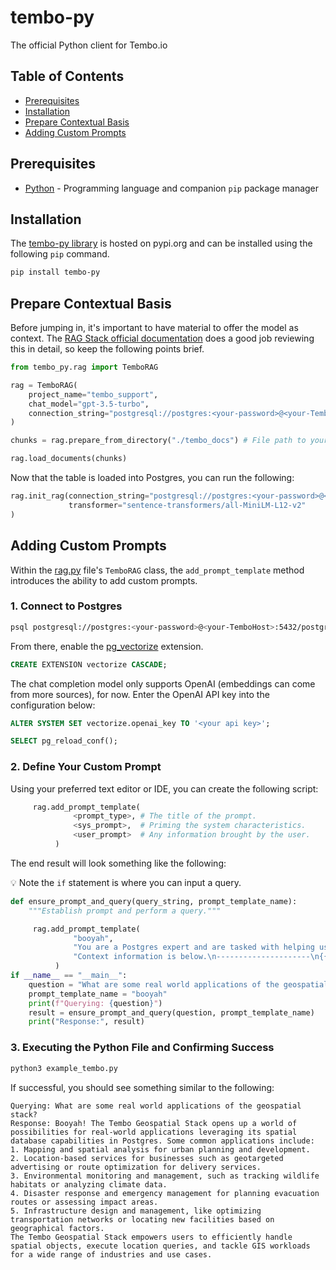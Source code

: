 # tembo-py

The official Python client for Tembo.io

## Table of Contents

- [Prerequisites](#prerequisites)
- [Installation](#installation)
- [Prepare Contextual Basis](#prepare-contextual-basis)
- [Adding Custom Prompts](#adding-custom-prompts)

## Prerequisites

- [Python](https://www.python.org/) - Programming language and companion `pip` package manager

## Installation

The [tembo-py library](https://pypi.org/project/tembo-py/) is hosted on pypi.org and can be installed using the following `pip` command.

```bash
pip install tembo-py
```

## Prepare Contextual Basis

Before jumping in, it's important to have material to offer the model as context.
The [RAG Stack official documentation](https://tembo.io/docs/tembo-stacks/rag#build-a-support-agent-with-tembo-rag) does a good job reviewing this in detail, so keep the following points brief.

```python
from tembo_py.rag import TemboRAG

rag = TemboRAG(
    project_name="tembo_support",
    chat_model="gpt-3.5-turbo",
    connection_string="postgresql://postgres:<your-password>@<your-TemboHost>:5432/postgres"
)

chunks = rag.prepare_from_directory("./tembo_docs") # File path to your loadable data

rag.load_documents(chunks)
```

Now that the table is loaded into Postgres, you can run the following:

```python
rag.init_rag(connection_string="postgresql://postgres:<your-password>@<your-TemboHost>:5432/postgres",
             transformer="sentence-transformers/all-MiniLM-L12-v2"
)
```

## Adding Custom Prompts

Within the [rag.py](./tembo_py/rag.py) file's `TemboRAG` class, the `add_prompt_template` method introduces the ability to add custom prompts.

### 1. Connect to Postgres

```bash
psql postgresql://postgres:<your-password>@<your-TemboHost>:5432/postgres
```

From there, enable the [pg_vectorize](https://github.com/tembo-io/pg_vectorize) extension.

```sql
CREATE EXTENSION vectorize CASCADE;
```

The chat completion model only supports OpenAI (embeddings can come from more sources), for now.
Enter the OpenAI API key into the configuration below:

```sql
ALTER SYSTEM SET vectorize.openai_key TO '<your api key>';
```

```sql
SELECT pg_reload_conf();
``````

### 2. Define Your Custom Prompt

Using your preferred text editor or IDE, you can create the following script:

```python
     rag.add_prompt_template(
              <prompt_type>, # The title of the prompt.
              <sys_prompt>,  # Priming the system characteristics.
              <user_prompt>  # Any information brought by the user.
          )
```

The end result will look something like the following:

:bulb: Note the `if` statement is where you can input a query.

```python
def ensure_prompt_and_query(query_string, prompt_template_name):
    """Establish prompt and perform a query."""

     rag.add_prompt_template(
              "booyah", 
              "You are a Postgres expert and are tasked with helping users find answers in Tembo documentation. You should prioritize answering questions using the provided context, but can draw from your expert Postgres experience where documentation is lacking. Avoid statements like based on the documentation... and also you love to say booyah! alot.",
              "Context information is below.\n---------------------\n{{ context_str }}\n---------------------\nGiven the Tembo documentation information and your expert Postgres knowledge, answer the question.\n Question: {{ query_str }}\nAnswer:"
          )
if __name__ == "__main__":
    question = "What are some real world applications of the geospatial stack?"
    prompt_template_name = "booyah" 
    print(f"Querying: {question}")
    result = ensure_prompt_and_query(question, prompt_template_name)
    print("Response:", result)
```



### 3. Executing the Python File and Confirming Success

```bash
python3 example_tembo.py
```

If successful, you should see something similar to the following:

```text
Querying: What are some real world applications of the geospatial stack?
Response: Booyah! The Tembo Geospatial Stack opens up a world of possibilities for real-world applications leveraging its spatial database capabilities in Postgres. Some common applications include:
1. Mapping and spatial analysis for urban planning and development.
2. Location-based services for businesses such as geotargeted advertising or route optimization for delivery services.
3. Environmental monitoring and management, such as tracking wildlife habitats or analyzing climate data.
4. Disaster response and emergency management for planning evacuation routes or assessing impact areas.
5. Infrastructure design and management, like optimizing transportation networks or locating new facilities based on geographical factors.
The Tembo Geospatial Stack empowers users to efficiently handle spatial objects, execute location queries, and tackle GIS workloads for a wide range of industries and use cases.
```
